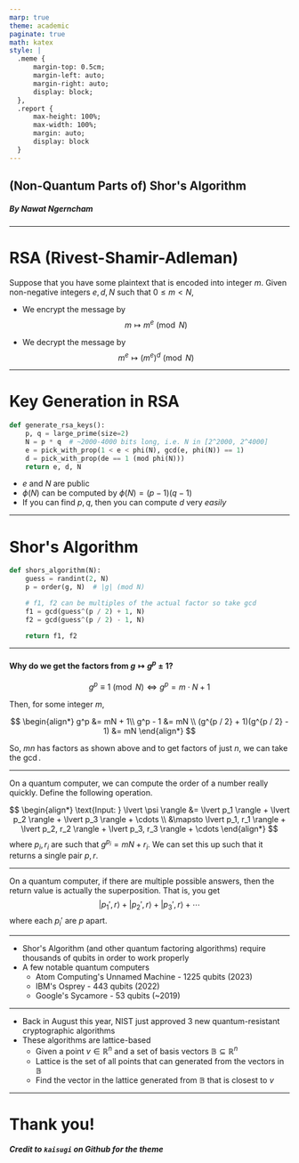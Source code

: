 ```yaml
---
marp: true
theme: academic
paginate: true
math: katex
style: |
  .meme { 
      margin-top: 0.5cm;
      margin-left: auto;
      margin-right: auto;
      display: block;
  },
  .report {
      max-height: 100%;
      max-width: 100%;
      margin: auto;
      display: block
  }
---
```


<!-- _class: lead -->

## (Non-Quantum Parts of) Shor's Algorithm

##### By Nawat Ngerncham

---

<!-- _header: RSA Crash Course -->

# RSA (Rivest-Shamir-Adleman)

Suppose that you have some plaintext that is encoded into integer $m$. Given non-negative integers $e, d, N$ such that $0 \leq m < N$, 

- We encrypt the message by 
$$ m \mapsto m^e \pmod N $$

- We decrypt the message by
$$ m^e \mapsto (m^e)^d \pmod N $$

---

<!-- _header: RSA Crash Course -->

# Key Generation in RSA

```python
def generate_rsa_keys():
    p, q = large_prime(size=2)
    N = p * q  # ~2000-4000 bits long, i.e. N in [2^2000, 2^4000]
    e = pick_with_prop(1 < e < phi(N), gcd(e, phi(N)) == 1)
    d = pick_with_prop(de == 1 (mod phi(N)))
    return e, d, N
```

- $e$ and $N$ are public
- $\phi(N)$ can be computed by $\phi(N) = (p-1)(q-1)$
- If you can find $p, q$, then you can compute $d$ very _easily_

---

<!-- _header: Shor's Algorithm -->

# Shor's Algorithm

```python
def shors_algorithm(N):
    guess = randint(2, N)
    p = order(g, N)  # |g| (mod N)

    # f1, f2 can be multiples of the actual factor so take gcd
    f1 = gcd(guess^(p / 2) + 1, N)
    f2 = gcd(guess^(p / 2) - 1, N)

    return f1, f2
```

---

<!-- _header: Why does it work? -->

#### Why do we get the factors from $g \mapsto g^p \pm 1$?

$$
    g^p \equiv 1 \pmod N \iff g^p = m \cdot N + 1
$$

Then, for some integer $m$,

$$
\begin{align*}
    g^p &= mN + 1\\
    g^p - 1 &= mN \\
    (g^{p / 2} + 1)(g^{p / 2} - 1) &= mN
\end{align*}
$$

So, $mn$ has factors as shown above and to get factors of just $n$, we can take the $\gcd$.

---

<!-- _header: What about the quantum part? -->

On a quantum computer, we can compute the order of a number really quickly. Define the following operation.

$$
\begin{align*}
    \text{Input: } \lvert \psi \rangle &= \lvert p_1 \rangle + \lvert p_2 \rangle + \lvert p_3 \rangle + \cdots \\
        &\mapsto \lvert p_1, r_1 \rangle + \lvert p_2, r_2 \rangle + \lvert p_3, r_3 \rangle + \cdots
\end{align*}
$$
where $p_i, r_i$ are such that $g^{p_i} = mN + r_i$. We can set this up such that it returns a single pair $p, r$.

---

<!-- _header: What about the quantum part? -->

On a quantum computer, if there are multiple possible answers, then the return value is actually the superposition. That is, you get
$$ \lvert p_1', r \rangle + \lvert p_2', r \rangle + \lvert p_3', r \rangle + \cdots $$
where each $p_i'$ are $p$ apart.

---

<!-- _header: What should our honest reaction be to this information? -->

- Shor's Algorithm (and other quantum factoring algorithms) require thousands of qubits in order to work properly
- A few notable quantum computers
  - Atom Computing's Unnamed Machine - 1225 qubits (2023)
  - IBM's Osprey - 443 qubits (2022)
  - Google's Sycamore - 53 qubits (~2019)

---

<!-- _header: What should our honest reaction be to this information? -->

- Back in August this year, NIST just approved 3 new quantum-resistant cryptographic algorithms
- These algorithms are lattice-based
  - Given a point $v \in \mathbb{R}^n$ and a set of basis vectors $\mathbb{B} \subseteq \mathbb{R}^n$
  - Lattice is the set of all points that can generated from the vectors in $\mathbb{B}$
  - Find the vector in the lattice generated from $\mathbb{B}$ that is closest to $v$

---

<!-- _class: lead -->

# Thank you!

##### Credit to `kaisugi` on Github for the theme

